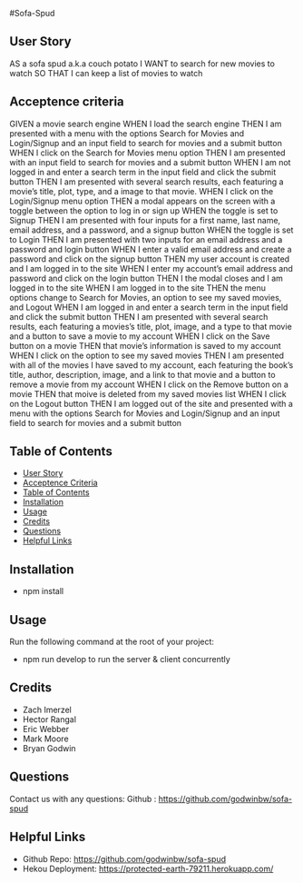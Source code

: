 #Sofa-Spud



## User Story
AS a sofa spud a.k.a couch potato
I WANT to search for new movies to watch
SO THAT I can keep a list of movies to watch

## Acceptence criteria
GIVEN a movie search engine
WHEN I load the search engine
THEN I am presented with a menu with the options Search for Movies and Login/Signup and an input field to search for movies and a submit button
WHEN I click on the Search for Movies menu option
THEN I am presented with an input field to search for movies and a submit button
WHEN I am not logged in and enter a search term in the input field and click the submit button
THEN I am presented with several search results, each featuring a movie’s title, plot, type, and a image to that movie.
WHEN I click on the Login/Signup menu option
THEN a modal appears on the screen with a toggle between the option to log in or sign up
WHEN the toggle is set to Signup
THEN I am presented with four inputs for a first name, last name, email address, and a password, and a signup button
WHEN the toggle is set to Login
THEN I am presented with two inputs for an email address and a password and login button
WHEN I enter a valid email address and create a password and click on the signup button
THEN my user account is created and I am logged in to the site
WHEN I enter my account’s email address and password and click on the login button
THEN I the modal closes and I am logged in to the site
WHEN I am logged in to the site
THEN the menu options change to Search for Movies, an option to see my saved movies, and Logout
WHEN I am logged in and enter a search term in the input field and click the submit button
THEN I am presented with several search results, each featuring a movies’s title, plot, image, and a type to that movie and a button to save a movie to my account
WHEN I click on the Save button on a movie
THEN that movie’s information is saved to my account
WHEN I click on the option to see my saved movies
THEN I am presented with all of the movies I have saved to my account, each featuring the book’s title, author, description, image, and a link to that movie and a button to remove a movie from my account
WHEN I click on the Remove button on a movie
THEN that moive is deleted from my saved movies list
WHEN I click on the Logout button
THEN I am logged out of the site and presented with a menu with the options Search for Movies and Login/Signup and an input field to search for movies and a submit button  
## Table of Contents

* [User Story](#user-story)
* [Acceptence Criteria](#acceptence-criteria)
* [Table of Contents](#table-of-contents)
* [Installation](#installation)
* [Usage](#usage)
* [Credits](#credits)
* [Questions](#questions)
* [Helpful Links](#helpful-links)

## Installation

* npm install

## Usage
Run the following command at the root of your project:
* npm run develop to run the server & client concurrently

## Credits
* Zach Imerzel
* Hector Rangal
* Eric Webber
* Mark Moore
* Bryan Godwin

## Questions
Contact us with any questions: 
Github : https://github.com/godwinbw/sofa-spud

## Helpful Links
* Github Repo: https://github.com/godwinbw/sofa-spud
* Hekou Deployment: https://protected-earth-79211.herokuapp.com/
